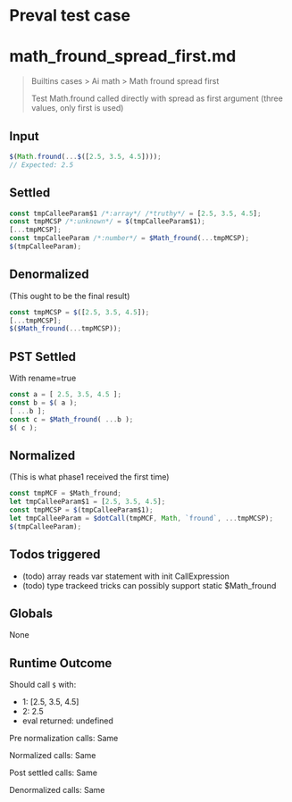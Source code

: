 # Preval test case

# math_fround_spread_first.md

> Builtins cases > Ai math > Math fround spread first
>
> Test Math.fround called directly with spread as first argument (three values, only first is used)

## Input

`````js filename=intro
$(Math.fround(...$([2.5, 3.5, 4.5])));
// Expected: 2.5
`````


## Settled


`````js filename=intro
const tmpCalleeParam$1 /*:array*/ /*truthy*/ = [2.5, 3.5, 4.5];
const tmpMCSP /*:unknown*/ = $(tmpCalleeParam$1);
[...tmpMCSP];
const tmpCalleeParam /*:number*/ = $Math_fround(...tmpMCSP);
$(tmpCalleeParam);
`````


## Denormalized
(This ought to be the final result)

`````js filename=intro
const tmpMCSP = $([2.5, 3.5, 4.5]);
[...tmpMCSP];
$($Math_fround(...tmpMCSP));
`````


## PST Settled
With rename=true

`````js filename=intro
const a = [ 2.5, 3.5, 4.5 ];
const b = $( a );
[ ...b ];
const c = $Math_fround( ...b );
$( c );
`````


## Normalized
(This is what phase1 received the first time)

`````js filename=intro
const tmpMCF = $Math_fround;
let tmpCalleeParam$1 = [2.5, 3.5, 4.5];
const tmpMCSP = $(tmpCalleeParam$1);
let tmpCalleeParam = $dotCall(tmpMCF, Math, `fround`, ...tmpMCSP);
$(tmpCalleeParam);
`````


## Todos triggered


- (todo) array reads var statement with init CallExpression
- (todo) type trackeed tricks can possibly support static $Math_fround


## Globals


None


## Runtime Outcome


Should call `$` with:
 - 1: [2.5, 3.5, 4.5]
 - 2: 2.5
 - eval returned: undefined

Pre normalization calls: Same

Normalized calls: Same

Post settled calls: Same

Denormalized calls: Same
